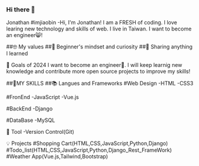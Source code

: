 ### Hi there 👋

Jonathan #imjiaobin
-Hi, I'm Jonathan! I am a FRESH of coding. I love learing new technology and skills of web. I live in Taiwan. I want to become an engineer😸!

##🤓 My values
##🍏 Beginner's mindset and curiosity
##🙌 Sharing anything I learned

🔭 Goals of 2024
I want to become an engineer💪. I will keep learnig new knowledge and contribute more open source projects to improve my skills!

##🧠MY SKILLS
##📚 Langues and Frameworks
#Web Design
-HTML
-CSS3

#FronEnd
-JavaScript
-Vue.js

#BackEnd
-Django

#DataBase
-MySQL

🔧 Tool
-Version Control(Git)

💡 Projects
#Shopping Cart(HTML,CSS,JavaScript,Python,Django)
#Todo_list(HTML,CSS,JavaScript,Python,Django_Rest_FrameWork)
#Weather App(Vue.js,Tailwind,Bootstrap)

